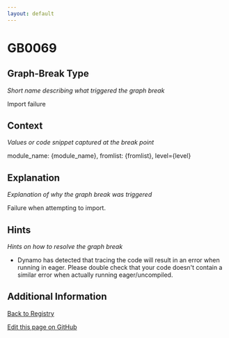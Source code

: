 ```yaml
---
layout: default
---
```

# GB0069

## Graph-Break Type
*Short name describing what triggered the graph break*

Import failure

## Context
*Values or code snippet captured at the break point*

module_name: {module_name}, fromlist: {fromlist}, level={level}

## Explanation
*Explanation of why the graph break was triggered*

Failure when attempting to import.

## Hints
*Hints on how to resolve the graph break*

- Dynamo has detected that tracing the code will result in an error when running in eager. Please double check that your code doesn't contain a similar error when actually running eager/uncompiled.


## Additional Information

<!-- ADDITIONAL INFORMATION START - Add custom information below this line -->

<!-- ADDITIONAL INFORMATION END -->

[Back to Registry](../index.html)

[Edit this page on GitHub](https://github.com/pytorch-labs/compile-graph-break-site/edit/main/docs/gb/gb0069.md)
